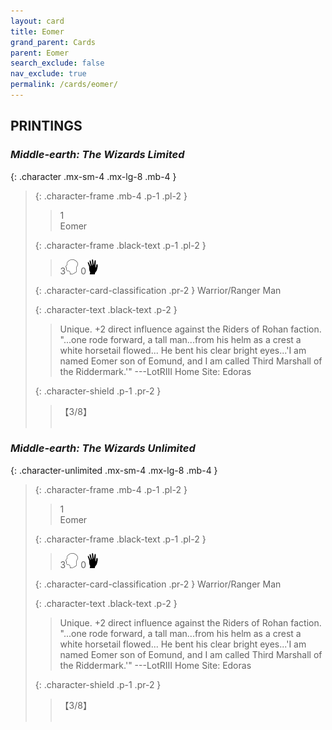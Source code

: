 ```yaml
---
layout: card
title: Eomer
grand_parent: Cards
parent: Eomer
search_exclude: false
nav_exclude: true
permalink: /cards/eomer/
---
```


## PRINTINGS


### _Middle-earth: The Wizards Limited_

{: .character .mx-sm-4 .mx-lg-8 .mb-4 }
> {: .character-frame .mb-4 .p-1 .pl-2 }
> > <div class="card-mp">1</div>
> > <div class="character-card-name">Eomer</div>
>
> {: .character-frame .black-text .p-1 .pl-2 }
> > 3![](/assets/images/mind.svg) 0![](/assets/images/di.svg)
>
> {: .character-card-classification .pr-2 }
> Warrior/Ranger Man
>
> {: .character-text .black-text .p-2 }
> > Unique. +2 direct influence against the Riders of Rohan faction.  "...one rode forward, a tall man...from his helm as a crest a white horsetail flowed... He bent his clear bright eyes...'I am named Eomer son of Eomund, and I am called Third Marshall of the Riddermark.'" ---LotRIII  Home Site: Edoras 
>
> {: .character-shield .p-1 .pr-2 }
> > <div class="card-shield">【3/8】</div>
> > <div class="card-corruption">&nbsp;</div>

### _Middle-earth: The Wizards Unlimited_

{: .character-unlimited .mx-sm-4 .mx-lg-8 .mb-4 }
> {: .character-frame .mb-4 .p-1 .pl-2 }
> > <div class="card-mp">1</div>
> > <div class="character-card-name">Eomer</div>
>
> {: .character-frame .black-text .p-1 .pl-2 }
> > 3![](/assets/images/mind.svg) 0![](/assets/images/di.svg)
>
> {: .character-card-classification .pr-2 }
> Warrior/Ranger Man
>
> {: .character-text .black-text .p-2 }
> > Unique. +2 direct influence against the Riders of Rohan faction.  "...one rode forward, a tall man...from his helm as a crest a white horsetail flowed... He bent his clear bright eyes...'I am named Eomer son of Eomund, and I am called Third Marshall of the Riddermark.'" ---LotRIII  Home Site: Edoras 
>
> {: .character-shield .p-1 .pr-2 }
> > <div class="card-shield">【3/8】</div>
> > <div class="card-corruption">&nbsp;</div>
